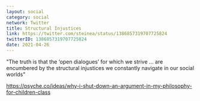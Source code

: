```yaml
---
layout: social
category: social
network: Twitter
title: Structural Injustices
link: https://twitter.com/steinea/status/1386857319707725824
twitterID: 1386857319707725824
date: 2021-04-26
---
```


"The truth is that the ‘open dialogues’ for which we strive ... are encumbered by the structural injustices we constantly navigate in our social worlds"

<https://psyche.co/ideas/why-i-shut-down-an-argument-in-my-philosophy-for-children-class>
